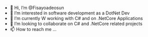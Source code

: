 - 👋 Hi, I’m @Fisayoadeosun
- 👀 I’m interested in software development as a DotNet Dev
- 🌱 I’m currently W  working with C# and on .NetCore Applications
- 💞️ I’m looking to collaborate on C# and .NetCore related projects
- 📫 How to reach me ...

<!---
Fisayoadeosun/Fisayoadeosun is a ✨ special ✨ repository because its `README.md` (this file) appears on your GitHub profile.
You can click the Preview link to take a look at your changes.
--->
